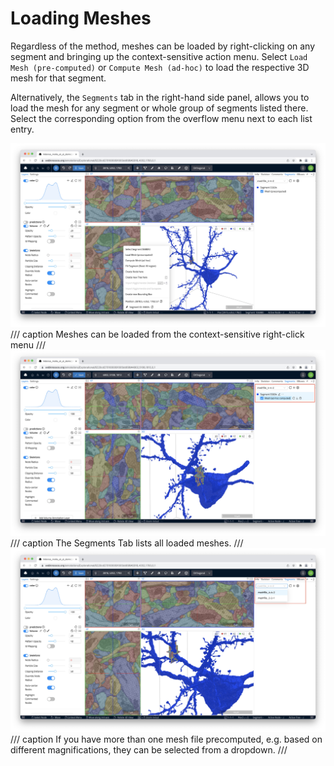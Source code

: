 # Loading Meshes
Regardless of the method, meshes can be loaded by right-clicking on any segment and bringing up the context-sensitive action menu. Select `Load Mesh (pre-computed)` or `Compute Mesh (ad-hoc)` to load the respective 3D mesh for that segment.

Alternatively, the `Segments` tab in the right-hand side panel, allows you to load the mesh for any segment or whole group of segments listed there. Select the corresponding option from the overflow menu next to each list entry.

![Mesh can be loaded from the context-sensitive right-click menu](../images/mesh_options.jpeg)
/// caption
Meshes can be loaded from the context-sensitive right-click menu
///
![The Segments Tab lists all loaded meshes.](../images/segments_tab2.jpeg)
/// caption
The Segments Tab lists all loaded meshes.
///
![If you have more than one mesh file precomputed, e.g. based on different magnifications, they can be selected from a dropdown.](../images/segments_tab.jpeg)
/// caption
If you have more than one mesh file precomputed, e.g. based on different magnifications, they can be selected from a dropdown.
///
